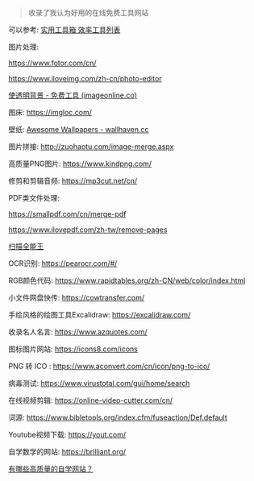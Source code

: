 > 收录了我认为好用的在线免费工具网站

可以参考: [实用工具箱 ](https://csdiy.wiki/必学工具/tools/)    [效率工具列表](http://blog.luckly-mjw.cn/tool-show/index.html)

图片处理:

 https://www.fotor.com/cn/

https://www.iloveimg.com/zh-cn/photo-editor

[使透明背景 - 免费工具 (imageonline.co)](https://transparent.imageonline.co/cn/)

图床: https://imgloc.com/

壁纸: [Awesome Wallpapers - wallhaven.cc](https://wallhaven.cc/)

图片拼接: http://zuohaotu.com/image-merge.aspx

高质量PNG图片: https://www.kindpng.com/

修剪和剪辑音频: https://mp3cut.net/cn/

PDF类文件处理:

 https://smallpdf.com/cn/merge-pdf 

https://www.ilovepdf.com/zh-tw/remove-pages

[扫描全能王](https://www.camscanner.com/tools/pictopdf)

OCR识别: https://pearocr.com/#/

RGB颜色代码: https://www.rapidtables.org/zh-CN/web/color/index.html

小文件网盘快传: https://cowtransfer.com/

手绘风格的绘图工具Excalidraw: https://excalidraw.com/

收录名人名言: https://www.azquotes.com/

图标图片网站: https://icons8.com/icons

PNG 转 ICO : https://www.aconvert.com/cn/icon/png-to-ico/

病毒测试: https://www.virustotal.com/gui/home/search

在线视频剪辑: https://online-video-cutter.com/cn/

词源: https://www.bibletools.org/index.cfm/fuseaction/Def.default

Youtube视频下载: https://yout.com/

自学数学的网站: https://brilliant.org/

[有哪些高质量的自学网站？](https://www.zhihu.com/question/41476832/answer/91127489)